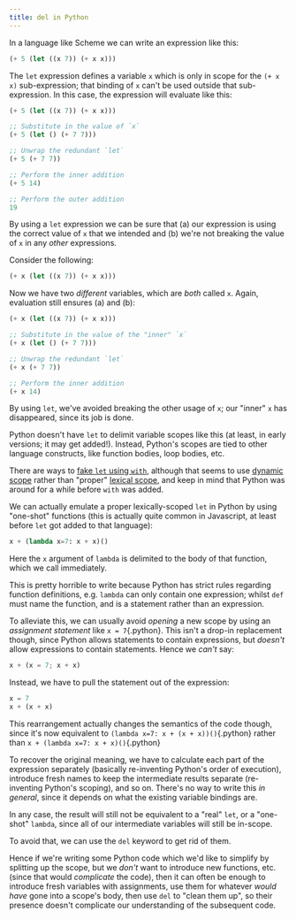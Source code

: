 ```yaml
---
title: del in Python
---
```


In a language like Scheme we can write an expression like this:

``` scheme
(+ 5 (let ((x 7)) (+ x x)))
```

The `let` expression defines a variable `x` which is only in scope for the
`(+ x x)` sub-expression; that binding of `x` can't be used outside that
sub-expression. In this case, the expression will evaluate like this:

```scheme
(+ 5 (let ((x 7)) (+ x x)))

;; Substitute in the value of `x`
(+ 5 (let () (+ 7 7)))

;; Unwrap the redundant `let`
(+ 5 (+ 7 7))

;; Perform the inner addition
(+ 5 14)

;; Perform the outer addition
19
```

By using a `let` expression we can be sure that (a) our expression is using the
correct value of `x` that we intended and (b) we're not breaking the value of
`x` in any *other* expressions.

Consider the following:

```scheme
(+ x (let ((x 7)) (+ x x)))
```

Now we have two *different* variables, which are *both* called `x`. Again,
evaluation still ensures (a) and (b):

```scheme
(+ x (let ((x 7)) (+ x x)))

;; Substitute in the value of the "inner" `x`
(+ x (let () (+ 7 7)))

;; Unwrap the redundant `let`
(+ x (+ 7 7))

;; Perform the inner addition
(+ x 14)
```

By using `let`, we've avoided breaking the other usage of `x`; our "inner" `x`
has disappeared, since its job is done.

Python doesn't have `let` to delimit variable scopes like this (at least, in
early versions; it may get added!). Instead, Python's scopes are tied to other
language constructs, like function bodies, loop bodies, etc.

There are ways to
[fake `let` using `with`](https://nvbn.github.io/2014/09/25/let-statement-in-python/),
although that seems to use
[dynamic scope](https://en.wikipedia.org/wiki/Dynamic_scope) rather than
"proper"
[lexical scope](https://en.wikipedia.org/wiki/Scope_(computer_science)#Lexical_scoping),
and keep in mind that Python was around for a while before `with` was added.

We can actually emulate a proper lexically-scoped `let` in Python by using
"one-shot" functions (this is actually quite common in Javascript, at least
before `let` got added to that language):

```python
x + (lambda x=7: x + x)()
```

Here the `x` argument of `lambda` is delimited to the body of that function,
which we call immediately.

This is pretty horrible to write because Python has strict rules regarding
function definitions, e.g. `lambda` can only contain one expression; whilst
`def` must name the function, and is a statement rather than an expression.

To alleviate this, we can usually avoid *opening* a new scope by using an
*assignment statement* like `x = 7`{.python}. This isn't a drop-in replacement
though, since Python allows statements to contain expressions, but *doesn't*
allow expressions to contain statements. Hence we *can't* say:

```python
x + (x = 7; x + x)
```

Instead, we have to pull the statement out of the expression:

```python
x = 7
x + (x + x)
```

This rearrangement actually changes the semantics of the code though, since it's
now equivalent to `(lambda x=7: x + (x + x))()`{.python} rather than
`x + (lambda x=7: x + x)()`{.python}

To recover the original meaning, we have to calculate each part of the
expression separately (basically re-inventing Python's order of execution),
introduce fresh names to keep the intermediate results separate (re-inventing
Python's scoping), and so on. There's no way to write this *in general*, since
it depends on what the existing variable bindings are.

In any case, the result will still not be equivalent to a "real" `let`, or a
"one-shot" `lambda`, since all of our intermediate variables will still be
in-scope.

To avoid that, we can use the `del` keyword to get rid of them.

Hence if we're writing some Python code which we'd like to simplify by splitting
up the scope, but we *don't* want to introduce new functions, etc. (since that
would *complicate* the code), then it can often be enough to introduce fresh
variables with assignments, use them for whatever *would have* gone into a
scope's body, then use `del` to "clean them up", so their presence doesn't
complicate our understanding of the subsequent code.
